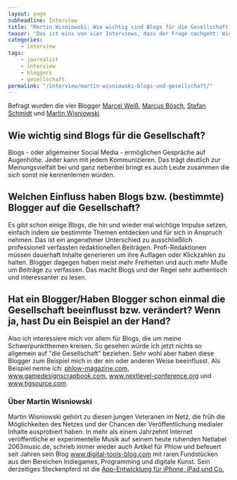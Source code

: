 ```yaml
---
layout: page
subheadline: Interview
title: "Martin Wisniowski: Wie wichtig sind Blogs für die Gesellschaft?"
teaser: 'Das ist eins von vier Interviews, dass der Frage nachgeht: Wie wichtig sind Blogs für die Gesellschaft?'
categories:
    - interview
tags:
    - journalist
    - interview
    - bloggers
    - gesellschaft
permalink: "/interview/martin-wisniowski-blogs-und-gesellschaft/"
---
```

Befragt wurden die vier Blogger <a href="{{ site.url }}/interview/marcel-weiss-blogs-und-gesellschaft">Marcel Weiß</a>, <a href="{{ site.url }}/interview/marcus-boesch-blogs-und-gesellschaft">Marcus Bösch</a>, <a href="{{ site.url }}/interview/stefan-schmidt-blogs-und-gesellschaft">Stefan Schmidt</a> und <a href="{{ site.url }}/interview/martin-wisniowski-blogs-und-gesellschaft">Martin Wisniowski</a>




## Wie wichtig sind Blogs für die Gesellschaft?

Blogs - oder allgemeiner Social Media - ermöglichen Gespräche auf Augenhöhe. Jeder kann mit jedem Kommunizieren. Das trägt deutlich zur Meinungsvielfalt bei und ganz nebenbei bringt es auch Leute zusammen die sich sonst nie kennenlernen würden.


## Welchen Einfluss haben Blogs bzw. (bestimmte) Blogger auf die Gesellschaft?

Es gibt schon einige Blogs, die hin und wieder mal wichtige Impulse setzen, einfach indem sie bestimmte Themen entdecken und für sich in Anspruch nehmen. Das ist ein angenehmer Unterschied zu ausschließlich professionell verfassten redaktionellen Beiträgen. Profi-Redaktionen müssen dauerhaft Inhalte generieren um ihre Auflagen oder Klickzahlen zu halten. Blogger dagegen haben meist mehr Freiheiten und auch mehr Muße um Beiträge zu verfassen. Das macht Blogs und der Regel sehr authentisch und interessanter zu lesen.


## Hat ein Blogger/Haben Blogger schon einmal die Gesellschaft beeinflusst bzw. verändert? Wenn ja, hast Du ein Beispiel an der Hand?

Also ich interessiere mich vor allem für Blogs, die um meine Schwerpunktthemen kreisen. So gesehen würde ich jetzt nichts so allgemein auf "die Gesellschaft" beziehen. Sehr wohl aber haben diese Blogger zum Beispiel mich in der ein oder anderen Weise beeinflusst. Als Beispiel nenne ich: <a href="http://phlow-magazine.com/">phlow-magazine.com</a>, <a href="http://www.gamedesignscrapbook.com/">www.gamedesignscrapbook.com</a>, <a href="http://www.nextlevel-conference.org/">www.nextlevel-conference.org</a> und <a href="http://www.tigsource.com/">www.tigsource.com</a>.


### Über Martin Wisniowski

Martin Wisniowski gehört zu diesen jungen Veteranen im Netz, die früh die Möglichkeiten des Netzes und der Chancen der Veröffentlichung medialer Inhalte ausprobiert haben. In mehr als einem Jahrzehnt Internet veröffentliche er experimentelle Musik auf seinem heute ruhenden Netlabel 2063music.de, schrieb immer wieder auch Artikel für Phlow und befeuert seit Jahren sein Blog <a href="http://www.digital-tools-blog.com/" target="_blank">www.digital-tools-blog.com</a> mit raren Fundstücken aus den Bereichen Indiegames, Programming und digitale Kunst. Sein derzeitiges Steckenpferd ist die <a href="http://www.sunday-monday-games.de/" target="_blank">App-Entwicklung für iPhone, iPad und Co.</a>